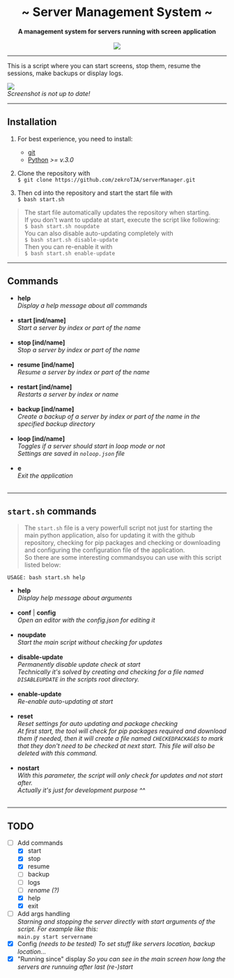  <div align="center">
     <h1>~ Server Management System ~</h1>
     <strong>A management system for servers running with screen application</strong><br><br>
     <a href="" ><img src="https://img.shields.io/badge/state-tests%20running%20in%20my%20real%20server%20envoirement-21dd9b.svg" /></a>
 </div>

 ---
This is a script where you can start screens, stop them, resume the sessions, make backups or display logs.

![](http://zekro.de/ss/ConEmu64_2018-01-06_16-15-29.png)  
*Screenshot is not up to date!*

---

## Installation

1. For best experience, you need to install:
    - [git](https://git-scm.com)
    - [Python](https://www.python.org/) *>= v.3.0*

2. Clone the repository with  
`$ git clone https://github.com/zekroTJA/serverManager.git`

3. Then cd into the repository and start the start file with  
`$ bash start.sh`

> The start file automatically updates the repository when starting.  
If you don't want to update at start, execute the script like following:  
`$ bash start.sh noupdate`  
You can also disable auto-updating completely with  
`$ bash start.sh disable-update`  
Then you can re-enable it with  
`$ bash start.sh enable-update`

---

## Commands

- **help**  
*Display a help message about all commands*<br><br>
- **start [ind/name]**  
*Start a server by index or part of the name*<br><br>
- **stop [ind/name]**  
*Stop a server by index or part of the name*<br><br>
- **resume [ind/name]**  
*Resume a server by index or part of the name*<br><br>
- **restart [ind/name]**  
*Restarts a server by index or name*<br><br>
- **backup [ind/name]**  
*Create a backup of a server by index or part of the name in the specified backup directory*<br><br>
- **loop [ind/name]**  
*Toggles if a server should start in loop mode or not*  
*Settings are saved in `noloop.json` file*<br><br>
- **e**  
*Exit the application*<br><br>

---

## `start.sh` commands

> The `start.sh` file is a very powerfull script not just for starting the main python application, also for updating it with the github repository, checking for pip packages and checking or downloading and configuring the configuration file of the application.  
So there are some interesting commandsyou can use with this script listed below:

`USAGE: bash start.sh help`

- **help**  
*Display help message about arguments*<br><br>
- **conf** | **config**  
*Open an editor with the config.json for editing it*<br><br>
- **noupdate**  
*Start the main script without checking for updates*<br><br>
- **disable-update**  
*Permanently disable update check at start*  
*Technically it's solved by creating and checking for a file named `DISABLEUPDATE` in the scripts root directory.*<br><br>
- **enable-update**  
*Re-enable auto-updating at start*<br><br>
- **reset**  
*Reset settings for auto updating and package checking*  
*At first start, the tool will check for pip packages required and download them if needed, then it will create a file named `CHECKEDPACKAGES` to mark that they don't need to be checked at next start. This file will also be deleted with this command.*<br><br>
- **nostart**  
*With this parameter, the script will only check for updates and not start after.*  
*Actually it's just for development purpose ^^*<br><br>

---

## TODO

- [ ] Add commands
    - [x] start
    - [x] stop
    - [x] resume
    - [ ] backup
    - [ ] logs
    - [ ] *rename (?)*
    - [x] help
    - [x] exit
- [ ] Add args handling  
*Starning and stopping the server directly with start arguments of the script. For example like this:*  
`main.py start servername`
- [x] Config *(needs to be tested)*
*To set stuff like servers location, backup location...*
- [x] "Running since" display 
*So you can see in the main screen how long the servers are runnuing after last (re-)start*
